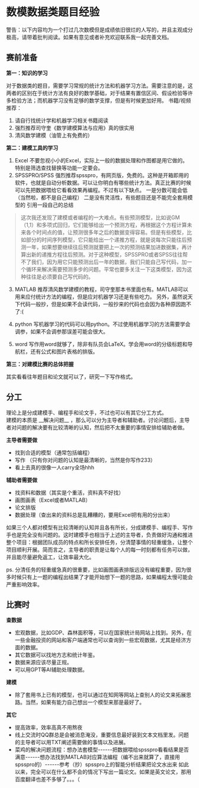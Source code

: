 <h1>数模数据类题目经验</h1>
警告：以下内容均为一个打过几次数模但是成绩依旧很烂的人写的，并且主观成分极高，请带着批判阅读。如果有意见或者补充欢迎联系我一起完善文档。

<h2>赛前准备</h2>

**第一：知识的学习**

对于数据类的题目，需要学习常规的统计方法和机器学习方法。需要注意的是，这两者的区别在于统计方法有良好的数学基础，对于结果有置信区间、假设检验等许多检验方法；而机器学习没有足够的数学支撑，但是有时候更加好用。
书籍/视频推荐：
1. 请自行找统计学和机器学习相关书籍阅读
2. 强烈推荐司守奎《数学建模算法与应用》真的很实用
3. 清风数学建模（油管上有免费的）

**第二：建模工具的学习**
1. Excel 不要忽视小小的Excel，实际上一般的数据处理和作图都是用它做的。特别是筛选查找替换等功能一定要会。
2. SPSSPRO/SPSS 强烈推荐spsspro，有网页版，免费的。这种是开箱即用的软件，也就是自动分析数据。可以让你明白有哪些统计方法。真正比赛的时候可以先把数据喂给它看看效果再编程。不过有以下缺点。
一是分数可能会低（当然啦，都不是自己编程）
二是没有灵活性，有些题目还是不能完全套用模型的
引用一段自己的总结
>这次我还发现了建模或者编程的一大难点。有些预测模型，比如说GM（1,1）和多项式回归，它们能够给出一个预测方程，再根据这个方程计算未来各个时间点的值，让预测很多年之后的数据变得容易。但是有些模型，比如部分的时间序列模型，它只能给出一个递推方程，就是说每次只能往后预测一年，如果想要继续往后预测就要把上一次的预测结果加进数据集，再计算出新的递推方程往后预测。对于这种模型，SPSSPRO或者SPSS往往帮不了我们，因为用它只能预测出后一年的数据，我们只能自己写代码，加一个循环来解决需要预测多步的问题。平常也要多关注一下这类模型，因为这种往往是必须要自己写代码的。

3. MATLAB 推荐清风数学建模的教程，司守奎那本书里面也有。MATLAB可以用来应付统计方法的编程，但是应对机器学习还是有些吃力。
另外，虽然说天下代码一般抄，但是如果不会读代码，一般抄来的代码也会因为各种原因跑不了:(

4. python 写机器学习的代码可以用python。不过使用机器学习的方法需要学会调参，如果不会调参那误差可能会很大。
5. word 写作用word就够了，除非有队员会LaTeX。学会用word的分级标题和导航栏，还有公式和图片表格的排版。

**第三：对建模比赛的总体把握**

其实看看往年题目和论文就可以了，研究一下写作格式。

<h2>分工</h2>
理论上是分成建模手、编程手和论文手，不过也可以有其它分工方式。<br >
建模的本质是 __解决问题__ ，那么可以分为主导者和辅助者。讨论问题后，主导者对问题的解决要有比较清晰的认知，然后把不太重要的事情安排给辅助者做。

**主导者需要做** 
- 找到合适的模型（通常包括编程）
- 写作 （只有你对问题的认知是最清晰的，当然是你写作233）
- 看上去真的很像一人carry全场hhh

**辅助者需要做**
- 找资料和数据（其实是个重活，资料真不好找）
- 画图画表（Excel或者MATLAB）
- 论文排版
- 数据处理（查出来的资料总是乱糟糟的，要用Excel把有用的分出来）

如果三个人都对模型有比较清晰的认知并且各有所长，分成建模手、编程手、写作手也是完全没有问题的。这时建模手也相当于上述的主导者，负责做好沟通和推进整个项目：根据团队成员的特点和所长安排任务，分清楚事情的轻重缓急，让整个项目顺利开展。简而言之，主导者的职责是让每个人的每一时刻都有任务可以做，并且能尽量避免返工，让效率最大化。

ps. 分清任务的轻重缓急真的很重要，比如画图画表排版远没有编程重要，因为很多时候只有上一题的编程出结果了才能开始想下一题的思路，如果编程太慢可能会严重影响效率。

<h2>比赛时</h2>

**查数据**
- 宏观数据，比如GDP、森林面积等，可以在国家统计局网站上找到。另外，在一些金融投资的网站和客户端通常也可以查询到一些宏观数据，尤其是经济方面的数据。
- 其它数据可以找地方志和统计年鉴。
- 数据来源应该尽量正规。
- 可以用GPT等AI辅助处理数据。

**建模**
- 除了套用书上已有的模型，也可以通过在知网等网站上查别人的论文来拓展思路。当然，如果有能力自己想出一个模型来那是最好了。

**其它**
- 提高效率，效率高真不用熬夜
- 线上交流时QQ群总是会被消息淹没，重要信息最好装到文本文档里发。问题的主导者可以用TXT阐述需要做的事情以及进展。
- 菜鸡的解决问题流程：想办法套模型------把数据喂给spsspro看看结果是否满意------想办法找到MATLAB对应算法编程（编不出来就算了，直接用spsspro的）------参考（抄）spsspro上的智能分析结果把论文水出来
如此以来，完全可以在什么都不会的情况下写出一篇论文。如果是英文论文，那用百度翻译也差不多够了。。。（




